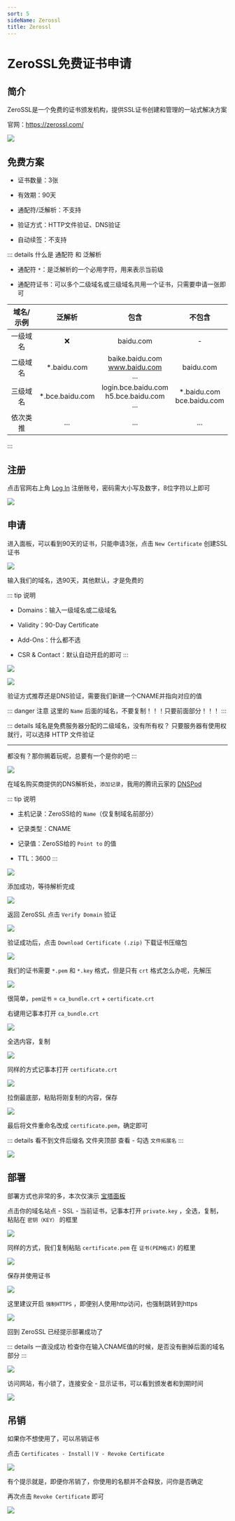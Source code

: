 ```yaml
---
sort: 5
sideName: Zerossl
title: Zerossl
---
```


# ZeroSSL免费证书申请



## 简介

ZeroSSL是一个免费的证书颁发机构，提供SSL证书创建和管理的一站式解决方案

官网：https://zerossl.com/

![](/websiteRelated/base/ssl/zerossl/zerossl-01.png)


## 免费方案

* 证书数量：3张

* 有效期：90天

* 通配符/泛解析：不支持

* 验证方式：HTTP文件验证、DNS验证

* 自动续签：不支持



::: details 什么是 通配符 和 泛解析

* 通配符 `*`：是泛解析的一个必用字符，用来表示当前级

* 通配符证书：可以多个二级域名或三级域名共用一个证书，只需要申请一张即可

| 域名/示例 | 泛解析 | 包含 | 不包含 |
|:-:|:-:|:-:|:-:|
| 一级域名 | ❌ | baidu.com | - |
| 二级域名 | *.baidu.com | baike.baidu.com<br>www.baidu.com<br>... | baidu.com |
| 三级域名 | *.bce.baidu.com | login.bce.baidu.com<br>h5.bce.baidu.com<br>... | *.baidu.com<br>bce.baidu.com |
| 依次类推 | ... | ... | ... |
:::





## 注册

点击官网右上角 [Log In](https://app.zerossl.com/signup) 注册账号，密码需大小写及数字，8位字符以上即可

![](/websiteRelated/base/ssl/zerossl/zerossl-02.png)


## 申请

进入面板，可以看到90天的证书，只能申请3张，点击 `New Certificate` 创建SSL证书

![](/websiteRelated/base/ssl/zerossl/zerossl-03.png)

输入我们的域名，选90天，其他默认，才是免费的

::: tip 说明
* Domains：输入一级域名或二级域名

* Validity：90-Day Certificate

* Add-Ons：什么都不选

* CSR & Contact：默认自动开启的即可
:::

![](/websiteRelated/base/ssl/zerossl/zerossl-04.png)


![](/websiteRelated/base/ssl/zerossl/zerossl-05.png)

验证方式推荐还是DNS验证，需要我们新建一个CNAME并指向对应的值

::: danger 注意
这里的 `Name` 后面的域名，不要复制！！！只要前面部分！！！
:::

::: details 域名是免费服务器分配的二级域名，没有所有权？
只要服务器有使用权就行，可以选择 HTTP 文件验证

---

都没有？那你搁着玩呢，总要有一个是你的吧
:::

![](/websiteRelated/base/ssl/zerossl/zerossl-06.png)

在域名购买商提供的DNS解析处，`添加记录`，我用的腾讯云家的 [DNSPod](https://www.dnspod.cn/)

::: tip 说明

* 主机记录：ZeroSS给的 `Name`（仅复制域名前部分）

* 记录类型：CNAME

* 记录值：ZeroSS给的 `Point to` 的值

* TTL：3600
:::

![](/websiteRelated/base/ssl/zerossl/zerossl-07.png)

添加成功，等待解析完成

![](/websiteRelated/base/ssl/zerossl/zerossl-08.png)

返回 ZeroSSL 点击 `Verify Domain` 验证

![](/websiteRelated/base/ssl/zerossl/zerossl-09.png)

验证成功后，点击 `Download Certificate (.zip)` 下载证书压缩包

![](/websiteRelated/base/ssl/zerossl/zerossl-10.png)

我们的证书需要 `*.pem` 和 `*.key` 格式，但是只有 `crt` 格式怎么办呢，先解压

![](/websiteRelated/base/ssl/zerossl/zerossl-11.png)

很简单，`pem证书` = `ca_bundle.crt` + `certificate.crt`

右键用记事本打开 `ca_bundle.crt`

![](/websiteRelated/base/ssl/zerossl/zerossl-12.png)

全选内容，复制

![](/websiteRelated/base/ssl/zerossl/zerossl-13.png)

同样的方式记事本打开 `certificate.crt`

![](/websiteRelated/base/ssl/zerossl/zerossl-14.png)

拉倒最底部，粘贴将刚复制的内容，保存

![](/websiteRelated/base/ssl/zerossl/zerossl-15.png)

最后将文件重命名改成 `certificate.pem`，确定即可

::: details 看不到文件后缀名
文件夹顶部 查看 - 勾选 `文件拓展名`
:::

![](/websiteRelated/base/ssl/zerossl/zerossl-16.png)




## 部署

部署方式也非常的多，本次仅演示 [宝塔面板](../BT.md)

点击你的域名站点 - SSL - 当前证书，记事本打开 `private.key` ，全选，复制，粘贴在 `密钥（KEY）` 的框里

![](/websiteRelated/base/ssl/zerossl/zerossl-17.png)

同样的方式，我们复制粘贴 `certificate.pem` 在 `证书(PEM格式)` 的框里

![](/websiteRelated/base/ssl/zerossl/zerossl-18.png)

保存并使用证书

![](/websiteRelated/base/ssl/zerossl/zerossl-19.png)

这里建议开启 `强制HTTPS` ，即便别人使用http访问，也强制跳转到https

![](/websiteRelated/base/ssl/zerossl/zerossl-20.png)

回到 ZeroSSL 已经提示部署成功了

::: details 一直没成功
检查你在输入CNAME值的时候，是否没有删掉后面的域名部分
:::

![](/websiteRelated/base/ssl/zerossl/zerossl-21.png)


访问网站，有小锁了，连接安全 - 显示证书，可以看到颁发者和到期时间

![](/websiteRelated/base/ssl/zerossl/zerossl-22.png)




## 吊销

如果你不想使用了，可以吊销证书

点击 `Certificates - Install丨V - Revoke Certificate`

![](/websiteRelated/base/ssl/zerossl/zerossl-23.png)

有个提示就是，即便你吊销了，你使用的名额并不会释放，问你是否确定

再次点击 `Revoke Certificate` 即可

![](/websiteRelated/base/ssl/zerossl/zerossl-24.png)